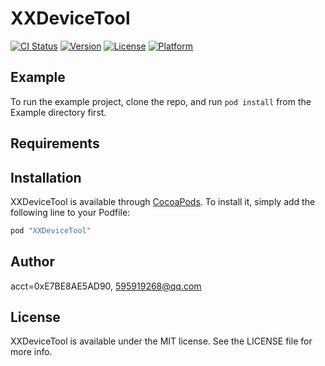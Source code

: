 # XXDeviceTool

[![CI Status](http://img.shields.io/travis/acct<blob>=0xE7BE8AE5AD90/XXDeviceTool.svg?style=flat)](https://travis-ci.org/acct<blob>=0xE7BE8AE5AD90/XXDeviceTool)
[![Version](https://img.shields.io/cocoapods/v/XXDeviceTool.svg?style=flat)](http://cocoapods.org/pods/XXDeviceTool)
[![License](https://img.shields.io/cocoapods/l/XXDeviceTool.svg?style=flat)](http://cocoapods.org/pods/XXDeviceTool)
[![Platform](https://img.shields.io/cocoapods/p/XXDeviceTool.svg?style=flat)](http://cocoapods.org/pods/XXDeviceTool)

## Example

To run the example project, clone the repo, and run `pod install` from the Example directory first.

## Requirements

## Installation

XXDeviceTool is available through [CocoaPods](http://cocoapods.org). To install
it, simply add the following line to your Podfile:

```ruby
pod "XXDeviceTool"
```

## Author

acct<blob>=0xE7BE8AE5AD90, 595919268@qq.com

## License

XXDeviceTool is available under the MIT license. See the LICENSE file for more info.

